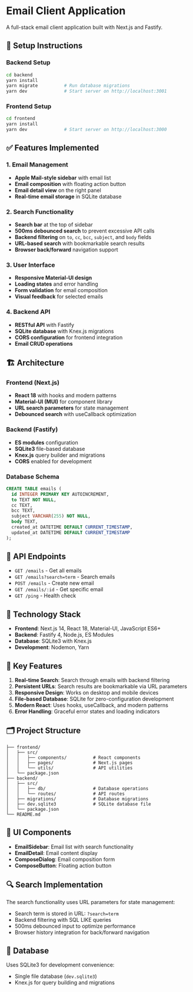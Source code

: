 # Email Client Application

A full-stack email client application built with Next.js and Fastify.

## 🚀 Setup Instructions

### Backend Setup
```bash
cd backend
yarn install
yarn migrate          # Run database migrations
yarn dev              # Start server on http://localhost:3001
```

### Frontend Setup
```bash
cd frontend
yarn install
yarn dev              # Start server on http://localhost:3000
```

## ✅ Features Implemented

### 1. Email Management
- **Apple Mail-style sidebar** with email list
- **Email composition** with floating action button
- **Email detail view** on the right panel
- **Real-time email storage** in SQLite database

### 2. Search Functionality  
- **Search bar** at the top of sidebar
- **500ms debounced search** to prevent excessive API calls
- **Backend filtering** on `to`, `cc`, `bcc`, `subject`, and `body` fields
- **URL-based search** with bookmarkable search results
- **Browser back/forward** navigation support

### 3. User Interface
- **Responsive Material-UI design**
- **Loading states** and error handling
- **Form validation** for email composition
- **Visual feedback** for selected emails

### 4. Backend API
- **RESTful API** with Fastify
- **SQLite database** with Knex.js migrations
- **CORS configuration** for frontend integration
- **Email CRUD operations**

## 🏗️ Architecture

### Frontend (Next.js)
- **React 18** with hooks and modern patterns
- **Material-UI (MUI)** for component library
- **URL search parameters** for state management
- **Debounced search** with useCallback optimization

### Backend (Fastify)
- **ES modules** configuration
- **SQLite3** file-based database
- **Knex.js** query builder and migrations
- **CORS** enabled for development

### Database Schema
```sql
CREATE TABLE emails (
  id INTEGER PRIMARY KEY AUTOINCREMENT,
  to TEXT NOT NULL,
  cc TEXT,
  bcc TEXT,
  subject VARCHAR(255) NOT NULL,
  body TEXT,
  created_at DATETIME DEFAULT CURRENT_TIMESTAMP,
  updated_at DATETIME DEFAULT CURRENT_TIMESTAMP
);
```

## 📡 API Endpoints

- `GET /emails` - Get all emails
- `GET /emails?search=term` - Search emails
- `POST /emails` - Create new email
- `GET /emails/:id` - Get specific email
- `GET /ping` - Health check

## 🔧 Technology Stack

- **Frontend**: Next.js 14, React 18, Material-UI, JavaScript ES6+
- **Backend**: Fastify 4, Node.js, ES Modules
- **Database**: SQLite3 with Knex.js
- **Development**: Nodemon, Yarn

## 🎯 Key Features

1. **Real-time Search**: Search through emails with backend filtering
2. **Persistent URLs**: Search results are bookmarkable via URL parameters
3. **Responsive Design**: Works on desktop and mobile devices
4. **File-based Database**: SQLite for zero-configuration development
5. **Modern React**: Uses hooks, useCallback, and modern patterns
6. **Error Handling**: Graceful error states and loading indicators

## 🗂️ Project Structure

```
├── frontend/
│   ├── src/
│   │   ├── components/          # React components
│   │   ├── pages/               # Next.js pages
│   │   └── utils/               # API utilities
│   └── package.json
├── backend/
│   ├── src/
│   │   ├── db/                  # Database operations
│   │   └── routes/              # API routes
│   ├── migrations/              # Database migrations
│   ├── dev.sqlite3              # SQLite database file
│   └── package.json
└── README.md
```

## 🎨 UI Components

- **EmailSidebar**: Email list with search functionality
- **EmailDetail**: Email content display
- **ComposeDialog**: Email composition form
- **ComposeButton**: Floating action button

## 🔍 Search Implementation

The search functionality uses URL parameters for state management:
- Search term is stored in URL: `?search=term`
- Backend filtering with SQL LIKE queries
- 500ms debounced input to optimize performance
- Browser history integration for back/forward navigation

## 💾 Database

Uses SQLite3 for development convenience:
- Single file database (`dev.sqlite3`)
- Knex.js for query building and migrations
